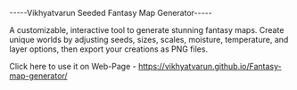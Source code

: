 -----Vikhyatvarun Seeded Fantasy Map Generator-----

A customizable, interactive tool to generate stunning fantasy maps. Create unique worlds by adjusting seeds, sizes, scales, moisture, temperature, and layer options, then export your creations as PNG files.

Click here to use it on Web-Page - https://vikhyatvarun.github.io/Fantasy-map-generator/
